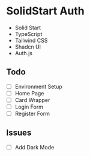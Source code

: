 # SolidStart Auth

- Solid Start
- TypeScript
- Tailwind CSS
- Shadcn UI
- Auth.js

## Todo

- [ ] Environment Setup
- [ ] Home Page
- [ ] Card Wrapper
- [ ] Login Form
- [ ] Register Form

## Issues
- [ ] Add Dark Mode
